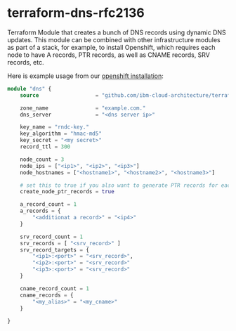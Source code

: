 # terraform-dns-rfc2136

Terraform Module that creates a bunch of DNS records using dynamic DNS updates.  This module can be combined with other infrastructure modules as part of a stack, for example, to install Openshift, which requires each node to have A records, PTR records, as well as CNAME records, SRV records, etc.

Here is example usage from our [openshift installation](https://github.com/ibm-cloud-architecture/terraform-openshift4-vmware-example):

```terraform
module "dns" {
    source                  = "github.com/ibm-cloud-architecture/terraform-dns-rfc2136"

    zone_name               = "example.com."
    dns_server              = "<dns server ip>"

    key_name = "rndc-key."
    key_algorithm = "hmac-md5"
    key_secret = "<my secret>"
    record_ttl = 300

    node_count = 3
    node_ips = ["<ip1>", "<ip2>", "<ip3>"]
    node_hostnames = ["<hostname1>", "<hostname2>", "<hostname3>"]

    # set this to true if you also want to generate PTR records for each node and you have a reverse domain set up in the DNS server
    create_node_ptr_records = true

    a_record_count = 1
    a_records = {
        "<additionat a record>" = "<ip4>"
    }

    srv_record_count = 1
    srv_records = [ "<srv_record>" ]
    srv_record_targets = {
        "<ip1>:<port>" = "<srv_record>",
        "<ip2>:<port>" = "<srv_record>"
        "<ip3>:<port>" = "<srv_record>"
    }

    cname_record_count = 1
    cname_records = {
        "<my_alias>" = "<my_cname>"
    }
    
}
```